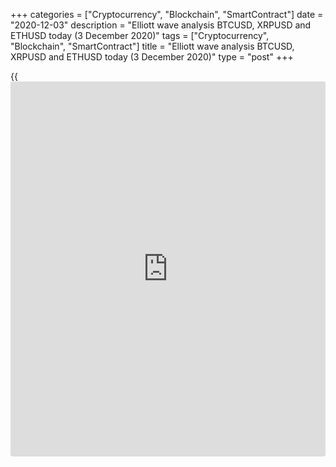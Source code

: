 +++
categories = ["Cryptocurrency", "Blockchain", "SmartContract"]
date = "2020-12-03"
description = "Elliott wave analysis BTCUSD, XRPUSD and ETHUSD today (3 December 2020)"
tags = ["Cryptocurrency", "Blockchain", "SmartContract"]
title = "Elliott wave analysis BTCUSD, XRPUSD and ETHUSD today (3 December 2020)"
type = "post"
+++

{{<iframe id="large-banner" src="https://www.bounty.group/#slide=5.0" width="100%" height="600" scrolling="no" style="border: 0px solid rgb(216, 221, 230); border-radius: 3px;">}}

2020-12-03

2020-12-03

Short-term forecast for BTCUSD, XRPUSD and ETHUSD 03.12.2020Roman Onegin

I welcome my readers!

I have prepared a short-term cryptocurrency forecast based on Elliott
wave analysis of Bitcoin, Ripple, and Ethereum. I suggest entry signals
to trade each cryptocurrency.

The three cryptocurrency pairs covered in the article have a similar
market situation. The market should soon finish corrective movements,
and next the prices could start rising.

The article covers the following subjects:

## Elliott wave Bitcoin analysis

 ****

In the upward impulse wave C, composed of five sub-waves, four sub-waves
have completed. There is now forming the concluding wave [5], which is a
five-wave impulse. The middle leg of impulse [5] should have ended, and
there is forming the bearish correction (4) as a zigzag a-b-c. The price
should be declining in impulse c. Next, the market will continue rising
in wave (5) to a level of 20000.00.

### Trading plan for [BTCUSD][1] today:

Buy 18433.00. TP 20000.00

* * *

## Elliott wave Ripple analysis

 ****

The XRPUSD market is following the impulse wave C that started in early
November 2020. After the sharp upward impulse [3] has finished, the
price dropped in the zigzag-shaped correction [4]. There is now forming
the middle leg of if impulse wave [5], which is the upward sub-wave (3).
The corrective movement in the bearish wave 4 should finish soon. Next,
the price could be rising in wave 5 to a level of  0.689, as it is
outlined in the chart.

### Trading plan for **[XRPUSD][2]** today:

Buy 0.617, TP 0.689

* * *

## Elliott wave Ethereum analysis

 ****

Like other major cryptocurrencies, the Ethereum market is forming a
bullish impulse. Within the C wave, there have completed the sub-waves
[1]-[2]-[3]-[4], wave [5] is about to end soon. It is also an impulse.
There must have finished wave (3), followed by the price decline in
correction (4). This correction may end as a simple zigzag a-b-c.
Impulse c should complete soon, and the price will resume growing in the
final wave (5), and the market should be growing to a level of 665.00.

### Trading plan for  **[ETHUSD][3] **today:

Buy 590.28, TP 665.00

* * *

P.S. Did you like my article? Share it in social networks: it will be
the best “thank you" :)

Ask me questions and comment below. I’ll be glad to answer your
questions and give necessary explanations.

 **Useful links:**

  * I recommend trying to trade with a reliable broker [here][4]. The system allows you to trade by yourself or copy successful traders from all across the globe.
  * Use my promo-code BLOG for getting deposit bonus 50% on LiteForex platform. Just enter this code in the appropriate field while [depositing][5] your trading account.
  * Telegram chat for traders: <t.me/liteforexengchat>. We are sharing the signals and trading experience
  * Telegram channel with high-quality analytics, Forex reviews, training articles, and other useful things for traders <t.me/liteforex>



The content of this article reflects the author’s opinion and does not
necessarily reflect the official position of LiteForex. The material
published on this page is provided for informational purposes only and
should not be considered as the provision of investment advice for the
purposes of Directive 2004/39/EC.

Rate this article:

{{value}}

( {{count}} {{title}} )

   1. my.liteforex.com/trading/chart?symbol=BTCUSD
   2. my.liteforex.com/trading/chart?symbol=XRPUSD
   3. my.liteforex.com/trading/chart?symbol=ETHUSD
   4. my.liteforex.com/?category=analysts-opinions&slug=short-term-forecast-for-[BTC](https://www.playgroundfx.com/blog/who-is-the-creator-of-bitcoin/)usd-xrpusd-and-ethusd-03122020&openPopup=%2Fregistration%2Fpopup&utm_source=blog&utm_medium=article&utm_campaign=bonus
   5. my.liteforex.com/deposit/?category=analysts-opinions&slug=short-term-forecast-for-[BTC](https://www.playgroundfx.com/blog/who-is-the-creator-of-bitcoin/)usd-xrpusd-and-ethusd-03122020&promo_code=BLOG&utm_source=blog&utm_medium=article&utm_campaign=bonus